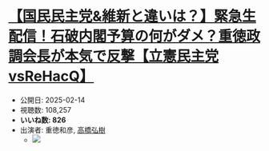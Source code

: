 # [【国民民主党&維新と違いは？】緊急生配信！石破内閣予算の何がダメ？重徳政調会長が本気で反撃【立憲民主党vsReHacQ】](https://www.youtube.com/watch?v=26pk3dR-ctM)
-   公開日: 2025-02-14
-   視聴数: 108,257
-   **いいね数: 826**
-   出演者: 重徳和彦, [高橋弘樹](/rehacq_fan/people/高橋弘樹 "wikilink")
    - [![](https://img.youtube.com/vi/26pk3dR-ctM/hqdefault.jpg)](https://www.youtube.com/watch?v=26pk3dR-ctM)
